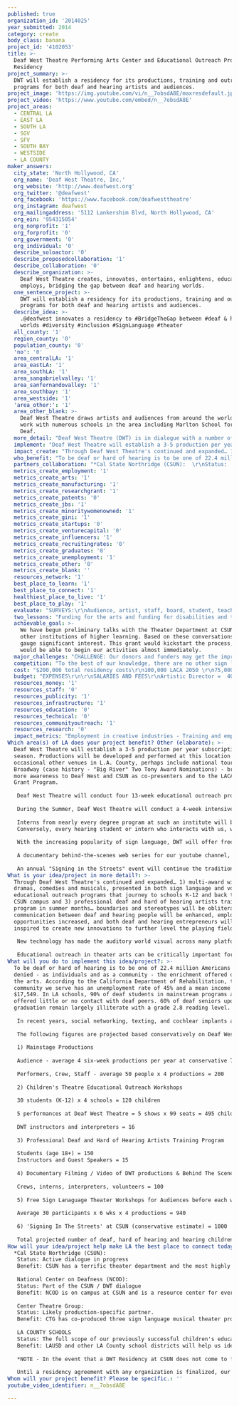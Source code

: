```yaml
---
published: true
organization_id: '2014025'
year_submitted: 2014
category: create
body_class: banana
project_id: '4102053'
title: >-
  Deaf West Theatre Performing Arts Center and Educational Outreach Program
  Residency
project_summary: >-
  DWT will establish a residency for its productions, training and outreach
  programs for both deaf and hearing artists and audiences.
project_image: 'https://img.youtube.com/vi/n__7obsdA8E/maxresdefault.jpg'
project_video: 'https://www.youtube.com/embed/n__7obsdA8E'
project_areas:
  - CENTRAL LA
  - EAST LA
  - SOUTH LA
  - SGV
  - SFV
  - SOUTH BAY
  - WESTSIDE
  - LA COUNTY
maker_answers:
  city_state: 'North Hollywood, CA'
  org_name: 'Deaf West Theatre, Inc.'
  org_website: 'http://www.deafwest.org'
  org_twitter: '@deafwest'
  org_facebook: 'https://www.facebook.com/deafwesttheatre'
  org_instagram: deafwest
  org_mailingaddress: '5112 Lankershim Blvd, North Hollywood, CA'
  org_ein: '954315054'
  org_nonprofit: '1'
  org_forprofit: '0'
  org_government: '0'
  org_individual: '0'
  describe_soloactor: '0'
  describe_proposedcollaboration: '1'
  describe_collaboration: '0'
  describe_organization: >-
    Deaf West Theatre creates, innovates, entertains, enlightens, educates,
    employs, bridging the gap between deaf and hearing worlds. 
  one_sentence_project: >-
    DWT will establish a residency for its productions, training and outreach
    programs for both deaf and hearing artists and audiences.
  describe_idea: >-
    .@deafwest innovates a residency to #BridgeTheGap between #deaf & hearing
    worlds #diversity #inclusion #SignLanguage #theater
  all_county: '1'
  region_county: '0'
  population_county: '0'
  'no': '0'
  area_centralLA: '1'
  area_eastLA: '1'
  area_southLA: '1'
  area_sangabrielvalley: '1'
  area_sanfernandovalley: '1'
  area_southbay: '1'
  area_westside: '1'
  'area_other:': '1'
  area_other_blank: >-
    Deaf West Theatre draws artists and audiences from around the world. We also
    work with numerous schools in the area including Marlton School for the
    Deaf.
  more_detail: "Deaf West Theatre (DWT) is in dialogue with a number of institutes of higher learning to establish a residency.   A residency would allow DWT to expand its programming and combine our resources to build our outreach exponentially. \r\n\r\nSuch a residency would open doors for meaningful ongoing collaborations with many university departments that will further obliterate stereotypes and obstacles for deaf and hearing people to work together to create, innovate, educate, communicate and ultimately improve the quality of life, as training and experience leads to gainful employment and entrepreneurship in the entertainment industry at large. "
  implement: "Deaf West Theatre will establish a 3-5 production per year subscription season.  Productions will be developed and performed at this location and occasional other venues in L.A. County, perhaps include national tours and Broadway (case history - \"Big River\" Two Tony Award Nominations) - bringing more awareness to Deaf West and CSUN as co-presenters and to the LACA 2050 Grant Program. \r\n\r\nDeaf West Theatre will conduct four 13-week educational outreach programs at culturally underserved schools (K-12) in L.A. County where both deaf and hearing students and faculty will benefit.   The participating classes will be brought to Deaf West Theatre's performance space to enjoy a sho , engage in Q&A with artists and crew and tour the facilities for further inspiration. \r\n\r\nDuring the Summer, Deaf West Theatre will conduct a 4-week intensive Professional Training Program for deaf and hard of hearing artists, selected from both Los Angeles County and a nation-wide talent pool.  The instructors and guest speakers will be established deaf and hearing entertainment industry professionals.  \r\n\r\nInterns from nearly every degree program at such an institute will be encouraged to join us (theater, film, tv, new technology, accounting, marketing, legal, etc.) Exposing our community to every aspect of show 'business' will better their chances of attaining gainful entertainment industry employment outside the limitations of non-profit theater. \r\nConversely, every hearing student or intern who interacts with us, will have their 'eyes, ears and hearts' opened to the notion that if they are in a position some day to consider a deaf candidate for job, they would need not hesitate to hire that person.  \r\n\r\nWith the increasing popularity of sign language, DWT will offer free workshops in advance of our productions, to give students on campus and general audiences the fun of learning specific signs from each stage production, thereby making their visit to the theater, even more exciting as they proudly 'catch' the signs they recognize in dialogue and/or song.   \r\n\r\nA documentary behind-the-scenes web series for our youtube channel, depicting the journey of our productions and our residency will further enlighten and benefit all. \r\n\r\nAn annual \"Signing in the Streets\" event will continue the tradition started at Disneyland in March, 2012, where thousands joined from across the southland in celebration of Deaf culture. \r\n"
  impact_create: "Through Deaf West Theatre's continued and expanded… 1) multi-award winning dramas, comedies and musicals, presented in both sign language and voice 2) educational outreach programs that journey to schools K-12 and back to the CSUN campus and 3) professional deaf and hard of hearing artists training program in summer months… boundaries and stereotypes will be obliterated, communication between deaf and hearing people will be enhanced, employment opportunities increased, and both deaf and hearing entrepreneurs will be inspired to create new innovations to further level the playing field.\r\n\r\nNew technology has made the auditory world visual across many platforms.  A deaf director can wear glasses that scroll voice-to-text so they are privy to whatever audio is being heard over the hearing crew's headphones. Sony has made glasses that scroll captions for deaf audiences at certain cinemas.  New technologies are being invented every day, and a Deaf West Theatre residency, putting sign language artistry together with the latest technologies being created by students, together, we may discover new innovations so that both deaf and hearing audiences can benefit from and share.   \r\n\r\nEducational outreach in theater arts can be critically important for deaf and hard of hearing children in schools (K-12), their language development (both sign language and English) can depend on it, as well as building a sense of cultural identity and the self esteem required to express themselves fully in any language.  Deaf West Theater was founded via a 12-year old deaf child's dream a very long time ago, sitting alone and isolated in a theater with his hearing family watching a show he could barely grasp a word of.  He envisioned a theater where deaf children could experience theater in their native visual sign language as well as spoken language, to be enjoyed with both deaf and hearing families and friends.  A Deaf West Theatre residency amid institutional role models that are thriving examples of diversity, inclusion and equality, will be a microcosm of what we hope the future will be for our children. "
  who_benefit: "To be deaf or hard of hearing is to be one of 22.4 million Americans often denied - as individuals and as a community - the enrichment offered only by the arts.  According to the California Department of Rehabilitation, the core community we serve has an unemployment rate of 45% and a mean income of $17,549.  In LA schools, 90% of deaf students in mainstream programs are offered little or no contact with deaf peers. 60% of deaf seniors upon graduation remain largely illiterate with a grade 2.8 reading level.\r\n\r\nIn recent years, social networking, texting, and cochlear implants are breakthroughs that have made communication easier for deaf people.  Despite these advances, younger deaf people risk not having the opportunity to participate meaningfully in Deaf culture.  Previously, when enrollment in deaf-only schools was more common, participation in deaf clubs and social organizations fostered a defined culture that emerged among peers and mentors.  A DWT residency would be the best of both worlds and would allow Deaf West Theater to become a vibrant point of interest in Los Angeles County.\r\n\r\nThe following figures are projected based conservatively on Deaf West Theatre's production and program history between 1990 to the present:\r\n\r\n1) Mainstage Productions\r\n\r\nAudience - average 4 six-week productions per year at conservative 75% theater capacity = 9000\r\n\r\nPerformers, Crew, Staff - average 50 people x 4 productions  = 200\r\n\r\n2) Children's Theatre Educational Outreach Workshops\r\n\r\n30 students (K-12) x 4 schools = 120 children\r\n\r\n5 performances at Deaf West Theatre = 5 shows x 99 seats = 495 children\r\n\r\nDWT instructors and interpreters = 16\r\n\r\n3) Professional Deaf and Hard of Hearing Artists Training Program\r\n\r\nStudents (age 18+) = 150 \r\nInstructors and Guest Speakers = 15\r\n\r\n4) Documentary Filming / Video of DWT productions & Behind The Scenes-  \r\n\r\nCrews, interns, interpreters, volunteers = 100 \r\n\r\n5) Free Sign Lanaguage Theater Workshops for Audiences before each week of production\r\n\r\nAverage 30 participants x 6 wks x 4 productions =  940 \r\n\r\n6) 'Signing In The Streets' at CSUN (conservative estimate) = 1000     \r\n\r\nTotal projected number of deaf, hard of hearing and hearing children and adults (directly) benefiting from this project = 12,036\r\n"
  partners_collaboration: "*Cal State Northridge (CSUN):  \r\nStatus:  Active dialogue in progress\r\nBenefit: CSUN has a terrific theater department and the most highly regarded Deaf Studies program in the country, supported by the National Center on Deafness on its campus.  \r\n\r\nNational Center on Deafness (NCOD):  \r\nStatus:  Part of the CSUN / DWT dialogue\r\nBenefit:  NCOD is on campus at CSUN and is a resource center for everything deaf and hard of hearing related. \r\n\r\nCenter Theatre Group:  \r\nStatus:  Likely production-specific partner.  \r\nBenefit: CTG has co-produced three sign language musical theater productions with DWT: \"Big River\" (2 Tony Award nominations and a special Tony for Artistic Excellence, a national tour and command performance for the Princess of Japan), \"Sleeping Beauty Wakes\" and \"Pippin.\"   We would be building on prior successes.\r\n\r\nLA COUNTY SCHOOLS   \r\nStatus:  The full scope of our previously successful children's educational outreach program would be reinstated. \r\nBenefit:  LAUSD and other LA County school districts will help us identify where deaf youth are most at risk and in need of inclusion in the arts.\r\n\r\n*NOTE - In the event that a DWT Residency at CSUN does not come to full fruition, the following schools known to have significant deaf / hard of hearing attendees and a popular sign language interpreter program on campus are:  Pierce College, Santa Monica College, Pasadena City College, El Camino College and as their student population and sign language teachers are all in DWT's long-standing circle of friends, artists, audiences and some board members as well, we will likely find a residency at one of these L.A. County higher-education learning centers as an alternative. CSULA, UCLA, USC, and CalArts are other strong possibilities.   There are also other non-profit theatres throughout the county that would benefit equally from a DWT residency under their auspices, sharing space and equipment (as DWT has with The Antaeus Company). \r\n\r\nUntil a residency agreement with any organization is finalized, our budget does not assume financial obligation (cash or in-kind) from any potential partner. "
  metrics_create_employment: '1'
  metrics_create_arts: '1'
  metrics_create_manufacturing: '1'
  metrics_create_researchgrant: '1'
  metrics_create_patents: '0'
  metrics_create_jbs: '1'
  metrics_create_minoritywomenowned: '1'
  metrics_create_gini: '1'
  metrics_create_startups: '0'
  metrics_create_venturecapital: '0'
  metrics_create_influencers: '1'
  metrics_create_recruitingrates: '0'
  metrics_create_graduates: '0'
  metrics_create_unemployment: '1'
  metrics_create_other: '0'
  metrics_create_blank: ''
  resources_network: '1'
  best_place_to_learn: '1'
  best_place_to_connect: '1'
  healthiest_place_to_live: '1'
  best_place_to_play: '1'
  evaluate: "SURVEYS:\r\nAudience, artist, staff, board, student, teacher, volunteer and community surveys will provide subjective participant experiences. \r\n\r\nREVIEWS \r\nTheatre reviews will provide an objective evaluation of our work from a mainstream industry point of view. \r\n\r\nAWARDS \r\nArtistic Awards from theater organizations and publications will measure our competitive standing.  \r\n\r\nMONTHLY FINANCIAL REPORTS MONITOR:\r\nEarned Income -  Ticket sales, program book ad sales, concessions. \r\nContributed Income - Government, Foundation, Corporate, Individual Donors\r\n\r\nSOCIAL MEDIA:  \r\n\r\nFacebook is our primary platform for interacting with a world-wide deaf and hearing fan base. We have over 10,000 Likes.  \r\n\r\nWe will continue to expand our social media base on all platforms, using applications that help build targeted meaningful engagement. "
  two_lessons: "Funding for the arts and funding for disabilities and the arts, have diminished greatly over the past years and while we've been able to continue limited activities with less, we've had to reinvent ourselves and be embracing of the notion of being under the umbrella of a large institution with like-minded interests and philosophies is better than trying to maintain complete autonomy in a challenging economy.   \r\n\r\nPrevious collaborations have taught us that it is possible to \"serve two masters\" - in this case, both deaf and hearing audiences, equally.   In being part of a mainstream university community, we will have to look no further than our own campus to engage in prolific deaf and hearing collaborations.  \r\n"
  achievable_goal: >-
    We have begun preliminary talks with the Theater Department at CSUN and with
    other institutions of higher learning. Based on these conversations, we can
    gauge significant interest. This grant would kickstart the process, and we
    would be able to begin our activities almost immediately.
  major_challenges: "CHALLENGE: Our donors and funders may get the impression that their contributions are no longer necessary if we have residency at CSUN.   \r\n\r\nSOLUTION: To counter that, our own appeals will emphasize how important it is that Deaf West Theatre bring its own funding in order to be an equal and valuable partner / tenant.  \r\n\r\nCHALLENGE: In 1990, Deaf West Theatre was born under the umbrella of The Fountain Theatre in Los Angeles where it remained until 1993 when funding allowed Deaf West Theatre to rent its own facility.  At that juncture, our constituents celebrated the notion of a deaf-run organization standing on its own with complete autonomy.   \r\n\r\nSOLUTION: While this might not be entirely the case as a resident company, we are in the best position to understand the process of collaboration and problem solving as issues arise.  We are poised to meet all challenges and to contribute meaningfully to the community.  DWT will continue in-depth dialogues and enter into formal agreements supported by the leadership of any organizations or institutions."
  competition: "To the best of our knowledge, there are no other sign language theater companies in Los Angeles County that are seeking a residency at any university,  or similar companies whose history and scope of programming compete with ours.        \r\n\r\nCenter Theatre Group's 'Project D.A.T.E.' (Deaf Audience Theatre Experience) may be considered a complement to our programming. Project  D.A.T.E. provides interpreted performances as a matter of accessibility, rather than an art form.  \r\n\r\nAnother compliment to Deaf West Theatre would be Comedian Kathy Buckley's company, No Limits Theatre, which accommodates the needs of deaf and hard of hearing people who were raised orally, that is, who do not use sign language as their primary mode of communication.  \r\n"
  cost: "$200,000 total residency costs\r\n100,000 LACA 2050 \r\n75,000 other grants and donations\r\n25,000 earned income (tickets, ad sales, concessions)\r\n"
  budget: "EXPENSES\r\n\r\nSALARIES AND FEES\r\nArtistic Director =  40,000\r\nManaging Director = 14,000\r\nAdmin. Asst. / Interpreter = 8,000\r\nAccounting = 15,000\r\nLegal = 10,000\r\nSubtotal Salaries and Fees = 87,000\r\n\r\nPRODUCTIONS\r\nProducers = 40,000\r\nDirectors =  40,000\r\nPerformers = 40,000\r\nDesigners = 40,000\r\nCrews = 20,000\r\nMaterials = 40,000\r\nInterpreters  =  10,000\r\nOther = 10,000\r\nSubtotal  Productions = 240,000\r\n\r\nEDUCATIONAL OUTREACH WORKSHOPS\r\nCoordinator = 5,000\r\nInstructors = 10,000\r\nInterpreters = 2,500\r\nOther  = 2,500\r\nSubtotal Educational Outreach Workshops = 20,000\r\n\r\nPROFESSIONAL DEAF ARTISTS TRAINING PROGRAM\r\nCoordinator s= 5,000\r\nInstructors =  30,000\r\nGuest Speakers' Honoraria = 5,000\r\nInterpreters = 10,000\r\nMaterials  = 5,000\r\nOther = 5,000\r\nSubtotal Professional Training Program = 60,000\r\n\r\nCOMMUNITY EVENT  - SIGNING IN THE STREETS = 1,000\r\nARCHIVAL DOCUMENTARY = 10,000\r\nOTHER\r\nFACILITY RENT EXPENSE  = 30,000 \r\nPR & MARKETING = 15,000\r\nPROJECT EVALUATORS = 2,000\r\nMISC. = 10,000\r\nCONTINGENCY = 25,000 \r\nSubtotal Other = 57,000\r\nGRANT TOTAL EXPENSES = 500,000\r\n\r\nEARNED INCOME\r\n\r\nPRODUCTIONS\r\nTicket Sales = 180,000 (based on average ticket sales at 2/3 capacity, 4 six-week productions)\r\nProgram Book Ad Sales = 20,000\r\nConcessions = 6,000\r\nSUBTOTAL PRODUCTIONS = 206,000\r\n\r\nPROFESSIONAL DEAF and HARD OF HEARING ARTISTS TRAINING PROGRAM (Summer School)\r\n\r\nStudent Fees =6,000 (150 students, $100 per week x 4 weeks)  \r\n\r\nSUBTOTAL ARTISTS TRAINING PROGRAM = 6000\r\n\r\nEDUCATIONAL OUTREACH PROGRAM = $0 (Service to the community)\r\n\r\nSUBTOTAL EARNED INCOME - 212,000\r\n\r\nCONTRIBUTED INCOME\r\n\r\nLACA 2050 Grant = 100,000\r\nGRANTS (Department of Cultural Afairs, Los Angeles County Arts Commission, The Harold and Mimi Steinberg Foundation, etc)= 100,000 \r\nDONATIONS (conservatively based on prior years) = 25,000\r\nIN-KIND CONTRIBUTIONS (volunteer hours, pro-bono services, loaned material, extra rehearsal space) = 63,600\r\nSUBTOTAL CONTRIBUTED INCOME = 288,600\r\n\r\nGRAND TOTAL INCOME = 500,000"
  resources_money: '1'
  resources_staff: '0'
  resources_publicity: '1'
  resources_infrastructure: '1'
  resources_education: '0'
  resources_technical: '0'
  resources_communityoutreach: '1'
  resources_research: '0'
  impact_metrics: "Employment in creative industries - Training and employment during DWT's residency at CSUN will lead to gainful employment of deaf individuals in the entertainment industry.\r\n\r\nArts establishments per capita - CSUN's new Performing Art Center fills a void for hearing audiences that previously existed in the area.  DWT's residency will likewise fill the void for deaf and hard of hearing artists and audiences.   \r\n\r\nFederal Research Grant Funding  - DWT's residency at CSUN itself could be a worthy federally funded research project, delving into specific areas of national and global interest such as the process of translating written text and music into sign language equivalent and making theater accessible and equal for all.  \r\n\r\nJobs Per Capita -- Toward the goal of accessibility,  DWT and CSUN may invent new technology for artists and audiences, thereby creating more patents, more entrepreneurs, more jobs. \r\n\r\nMinority- and women-owned firms - DWT has always been deaf-run, employing equal numbers of men and women, deaf and hearing.   Our productions are most often a rainbow of color and mixture of deaf, and hearing men and women.  \r\n\r\nGini Coefficient - The work opportunities for deaf and hard of hearing individuals will improve via this residency; training, employment and being part of a larger world-community.  \r\n\r\nMeasures of cultural and global economic influence (“soft power”) (Dream Metric)  - As combined PR efforts spread the news, momentum can reach critical mass of awareness world-wide via the internet. A DWT residency at CSUN would increase all sources of contributed funding and earned revenue streams and maximize community involvement.  If our model proves successful, non-profit arts organizations with residencies at universities could become commonplace.\r\n\r\nUnemployment rates (and opportunities) for the formerly incarcerated (Dream Metric) - Sadly, there are deaf individuals who grow up with minimal language which puts them on an unwitting path to wrong-doing or simple misunderstanding, resulting in incarceration.  On a case by case basis, there may be an opportunity at DWT at CSUN to create employment for formerly incarcerated deaf individuals."
Which area(s) of LA does your project benefit? Other (elaborate): >-
  Deaf West Theatre will establish a 3-5 production per year subscription
  season. Productions will be developed and performed at this location and
  occasional other venues in L.A. County, perhaps include national tours and
  Broadway (case history - "Big River" Two Tony Award Nominations) - bringing
  more awareness to Deaf West and CSUN as co-presenters and to the LACA 2050
  Grant Program. 
   
   Deaf West Theatre will conduct four 13-week educational outreach programs at culturally underserved schools (K-12) in L.A. County where both deaf and hearing students and faculty will benefit. The participating classes will be brought to Deaf West Theatre's performance space to enjoy a sho , engage in Q&A with artists and crew and tour the facilities for further inspiration. 
   
   During the Summer, Deaf West Theatre will conduct a 4-week intensive Professional Training Program for deaf and hard of hearing artists, selected from both Los Angeles County and a nation-wide talent pool. The instructors and guest speakers will be established deaf and hearing entertainment industry professionals. 
   
   Interns from nearly every degree program at such an institute will be encouraged to join us (theater, film, tv, new technology, accounting, marketing, legal, etc.) Exposing our community to every aspect of show 'business' will better their chances of attaining gainful entertainment industry employment outside the limitations of non-profit theater. 
   Conversely, every hearing student or intern who interacts with us, will have their 'eyes, ears and hearts' opened to the notion that if they are in a position some day to consider a deaf candidate for job, they would need not hesitate to hire that person. 
   
   With the increasing popularity of sign language, DWT will offer free workshops in advance of our productions, to give students on campus and general audiences the fun of learning specific signs from each stage production, thereby making their visit to the theater, even more exciting as they proudly 'catch' the signs they recognize in dialogue and/or song. 
   
   A documentary behind-the-scenes web series for our youtube channel, depicting the journey of our productions and our residency will further enlighten and benefit all. 
   
   An annual "Signing in the Streets" event will continue the tradition started at Disneyland in March, 2012, where thousands joined from across the southland in celebration of Deaf culture.
What is your idea/project in more detail?: >-
  Through Deaf West Theatre's continued and expanded… 1) multi-award winning
  dramas, comedies and musicals, presented in both sign language and voice 2)
  educational outreach programs that journey to schools K-12 and back to the
  CSUN campus and 3) professional deaf and hard of hearing artists training
  program in summer months… boundaries and stereotypes will be obliterated,
  communication between deaf and hearing people will be enhanced, employment
  opportunities increased, and both deaf and hearing entrepreneurs will be
  inspired to create new innovations to further level the playing field.
   
   New technology has made the auditory world visual across many platforms. A deaf director can wear glasses that scroll voice-to-text so they are privy to whatever audio is being heard over the hearing crew's headphones. Sony has made glasses that scroll captions for deaf audiences at certain cinemas. New technologies are being invented every day, and a Deaf West Theatre residency, putting sign language artistry together with the latest technologies being created by students, together, we may discover new innovations so that both deaf and hearing audiences can benefit from and share. 
   
   Educational outreach in theater arts can be critically important for deaf and hard of hearing children in schools (K-12), their language development (both sign language and English) can depend on it, as well as building a sense of cultural identity and the self esteem required to express themselves fully in any language. Deaf West Theater was founded via a 12-year old deaf child's dream a very long time ago, sitting alone and isolated in a theater with his hearing family watching a show he could barely grasp a word of. He envisioned a theater where deaf children could experience theater in their native visual sign language as well as spoken language, to be enjoyed with both deaf and hearing families and friends. A Deaf West Theatre residency amid institutional role models that are thriving examples of diversity, inclusion and equality, will be a microcosm of what we hope the future will be for our children.
What will you do to implement this idea/project?: >-
  To be deaf or hard of hearing is to be one of 22.4 million Americans often
  denied - as individuals and as a community - the enrichment offered only by
  the arts. According to the California Department of Rehabilitation, the core
  community we serve has an unemployment rate of 45% and a mean income of
  $17,549. In LA schools, 90% of deaf students in mainstream programs are
  offered little or no contact with deaf peers. 60% of deaf seniors upon
  graduation remain largely illiterate with a grade 2.8 reading level.
   
   In recent years, social networking, texting, and cochlear implants are breakthroughs that have made communication easier for deaf people. Despite these advances, younger deaf people risk not having the opportunity to participate meaningfully in Deaf culture. Previously, when enrollment in deaf-only schools was more common, participation in deaf clubs and social organizations fostered a defined culture that emerged among peers and mentors. A DWT residency would be the best of both worlds and would allow Deaf West Theater to become a vibrant point of interest in Los Angeles County.
   
   The following figures are projected based conservatively on Deaf West Theatre's production and program history between 1990 to the present:
   
   1) Mainstage Productions
   
   Audience - average 4 six-week productions per year at conservative 75% theater capacity = 9000
   
   Performers, Crew, Staff - average 50 people x 4 productions = 200
   
   2) Children's Theatre Educational Outreach Workshops
   
   30 students (K-12) x 4 schools = 120 children
   
   5 performances at Deaf West Theatre = 5 shows x 99 seats = 495 children
   
   DWT instructors and interpreters = 16
   
   3) Professional Deaf and Hard of Hearing Artists Training Program
   
   Students (age 18+) = 150 
   Instructors and Guest Speakers = 15
   
   4) Documentary Filming / Video of DWT productions & Behind The Scenes- 
   
   Crews, interns, interpreters, volunteers = 100 
   
   5) Free Sign Lanaguage Theater Workshops for Audiences before each week of production
   
   Average 30 participants x 6 wks x 4 productions = 940 
   
   6) 'Signing In The Streets' at CSUN (conservative estimate) = 1000 
   
   Total projected number of deaf, hard of hearing and hearing children and adults (directly) benefiting from this project = 12,036
How will your idea/project help make LA the best place to connect today? In LA2050?: |-
  *Cal State Northridge (CSUN): 
   Status: Active dialogue in progress
   Benefit: CSUN has a terrific theater department and the most highly regarded Deaf Studies program in the country, supported by the National Center on Deafness on its campus. 
   
   National Center on Deafness (NCOD): 
   Status: Part of the CSUN / DWT dialogue
   Benefit: NCOD is on campus at CSUN and is a resource center for everything deaf and hard of hearing related. 
   
   Center Theatre Group: 
   Status: Likely production-specific partner. 
   Benefit: CTG has co-produced three sign language musical theater productions with DWT: "Big River" (2 Tony Award nominations and a special Tony for Artistic Excellence, a national tour and command performance for the Princess of Japan), "Sleeping Beauty Wakes" and "Pippin." We would be building on prior successes.
   
   LA COUNTY SCHOOLS 
   Status: The full scope of our previously successful children's educational outreach program would be reinstated. 
   Benefit: LAUSD and other LA County school districts will help us identify where deaf youth are most at risk and in need of inclusion in the arts.
   
   *NOTE - In the event that a DWT Residency at CSUN does not come to full fruition, the following schools known to have significant deaf / hard of hearing attendees and a popular sign language interpreter program on campus are: Pierce College, Santa Monica College, Pasadena City College, El Camino College and as their student population and sign language teachers are all in DWT's long-standing circle of friends, artists, audiences and some board members as well, we will likely find a residency at one of these L.A. County higher-education learning centers as an alternative. CSULA, UCLA, USC, and CalArts are other strong possibilities. There are also other non-profit theatres throughout the county that would benefit equally from a DWT residency under their auspices, sharing space and equipment (as DWT has with The Antaeus Company). 
   
   Until a residency agreement with any organization is finalized, our budget does not assume financial obligation (cash or in-kind) from any potential partner.
Whom will your project benefit? Please be specific.: ''
youtube_video_identifier: n__7obsdA8E

---
```


